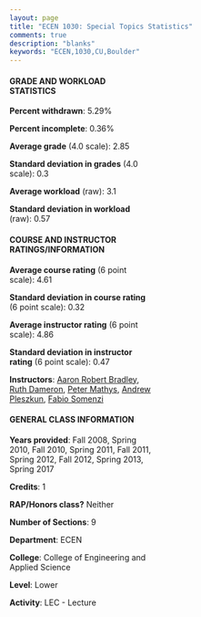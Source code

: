 ```yaml
---
layout: page
title: "ECEN 1030: Special Topics Statistics"
comments: true
description: "blanks"
keywords: "ECEN,1030,CU,Boulder"
---
```

<head>
<script src="https://ajax.googleapis.com/ajax/libs/jquery/2.1.3/jquery.min.js"></script>
<script src="https://dl.dropboxusercontent.com/s/pc42nxpaw1ea4o9/highcharts.js?dl=0"></script>
<!-- <script src="../assets/js/highcharts.js"></script> -->
<style type="text/css">@font-face {
	font-family: "Bebas Neue";
	src: url(https://www.filehosting.org/file/details/544349/BebasNeue Regular.otf) format("opentype");
	}
	h1.Bebas { 
		font-family: "Bebas Neue", Verdana, Tahoma;
	}
</style>
</head>
<body>
	<div id="container" style="float: right; width: 45%; height: 88%; margin-left: 2.5%; margin-right: 2.5%;"></div>
	<script language="JavaScript">
		$(document).ready(function() {
		var chart = {type: 'column'};
		var title = {text: 'Grade Distribution'};
		var xAxis = {categories: ['A','B','C','D','F'],crosshair: true};
		var yAxis = {min: 0,title: {text: 'Percentage'}};
		var tooltip = {headerFormat: '<center><b><span style="font-size:20px">{point.key}</span></b></center>',
		               pointFormat: '<td style="padding:0"><b>{point.y:.1f}%</b></td>',
		               footerFormat: '</table>',shared: true,useHTML: true};
		var plotOptions = {column: {pointPadding: 0.0,borderWidth: 0}};  
		var credits = {enabled: false};var series= [{name: 'Percent',data: [37.0,31.14,19.17,6.28,6.41,]}];
		var json = {};
		json.chart = chart;
		json.title = title;
		json.tooltip = tooltip;
		json.xAxis = xAxis;
		json.yAxis = yAxis;  
		json.series = series;
		json.plotOptions = plotOptions;  
		json.credits = credits;
		$('#container').highcharts(json);
	});
	</script>
</body>
			   
#### GRADE AND WORKLOAD STATISTICS

**Percent withdrawn**: 5.29%

**Percent incomplete**: 0.36%

**Average grade** (4.0 scale): 2.85

**Standard deviation in grades** (4.0 scale): 0.3

**Average workload** (raw): 3.1

**Standard deviation in workload** (raw): 0.57

#### COURSE AND INSTRUCTOR RATINGS/INFORMATION

**Average course rating** (6 point scale): 4.61

**Standard deviation in course rating** (6 point scale): 0.32

**Average instructor rating** (6 point scale): 4.86

**Standard deviation in instructor rating** (6 point scale): 0.47

**Instructors**: <a href='../../instructors/Aaron_Robert_Bradley'>Aaron Robert Bradley</a>, <a href='../../instructors/Ruth_Dameron'>Ruth Dameron</a>, <a href='../../instructors/Peter_Mathys'>Peter Mathys</a>, <a href='../../instructors/Andrew_Pleszkun'>Andrew Pleszkun</a>, <a href='../../instructors/Fabio_Somenzi'>Fabio Somenzi</a>

#### GENERAL CLASS INFORMATION

**Years provided**: Fall 2008, Spring 2010, Fall 2010, Spring 2011, Fall 2011, Spring 2012, Fall 2012, Spring 2013, Spring 2017

**Credits**: 1

**RAP/Honors class?** Neither

**Number of Sections**: 9

**Department**: ECEN

**College**: College of Engineering and Applied Science

**Level**: Lower

**Activity**: LEC - Lecture

